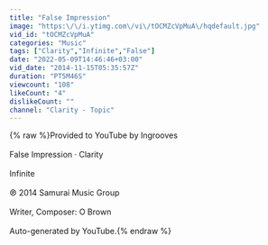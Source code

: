 ```yaml
---
title: "False Impression"
image: "https:\/\/i.ytimg.com\/vi\/tOCMZcVpMuA\/hqdefault.jpg"
vid_id: "tOCMZcVpMuA"
categories: "Music"
tags: ["Clarity","Infinite","False"]
date: "2022-05-09T14:46:46+03:00"
vid_date: "2014-11-15T05:35:57Z"
duration: "PT5M46S"
viewcount: "108"
likeCount: "4"
dislikeCount: ""
channel: "Clarity - Topic"
---
```

{% raw %}Provided to YouTube by Ingrooves<br /><br />False Impression · Clarity<br /><br />Infinite<br /><br />℗ 2014 Samurai Music Group<br /><br />Writer, Composer: O Brown<br /><br />Auto-generated by YouTube.{% endraw %}
